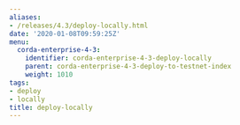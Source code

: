 ```yaml
---
aliases:
- /releases/4.3/deploy-locally.html
date: '2020-01-08T09:59:25Z'
menu:
  corda-enterprise-4-3:
    identifier: corda-enterprise-4-3-deploy-locally
    parent: corda-enterprise-4-3-deploy-to-testnet-index
    weight: 1010
tags:
- deploy
- locally
title: deploy-locally
---
```

